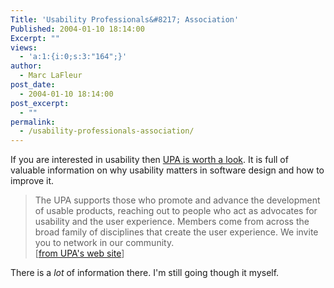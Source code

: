 ```yaml
---
Title: 'Usability Professionals&#8217; Association'
Published: 2004-01-10 18:14:00
Excerpt: ""
views:
  - 'a:1:{i:0;s:3:"164";}'
author:
  - Marc LaFleur
post_date:
  - 2004-01-10 18:14:00
post_excerpt:
  - ""
permalink:
  - /usability-professionals-association/
---
```

<p>If you are interested in usability then <a href="http://www.upassoc.org/">UPA is worth a look</a>. It is full of valuable information on why usability matters in software design and how to improve it.</p>
<blockquote dir=ltr style="MARGIN-RIGHT: 0px">
<p dir=ltr style="MARGIN-RIGHT: 0px">The UPA supports those who promote and advance the development of usable products, reaching out to people who act as advocates for usability and the user experience. Members come from across the broad family of disciplines that create the user experience. We invite you to network in our community.<br />[<a href="http://www.upassoc.org/">from UPA's web site</a>]</p></blockquote>
<p>There is a <em>lot</em> of information there. I'm still going though it myself.</p>